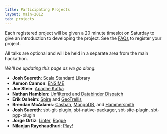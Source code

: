 ```yaml
---
title: Participating Projects
layout: main-2012
tab: projects
---
```


Each registered project will be given a 20 minute timeslot on Saturday to give an introduction to developing the project. See the [FAQs](faq.html) to register your project.

All talks are optional and will be held in a separate area from the main
hackathon.

*We'll be updating this page as we go along.*

* **Josh Suereth**: Scala Standard Library
* **Aemon Cannon**: [ENSIME](https://github.com/aemoncannon/ensime)
* **Joe Stein**: [Apache Kafka](http://incubator.apache.org/kafka/)
* **Nathan Hamblen**: [Unfiltered](https://github.com/n8han/Unfiltered) and [Databinder Dispatch](https://github.com/n8han/Databinder-Dispatch)
* **Erik Osheim**: [Spire](https://github.com/non/spire) and [GeoTrellis](https://github.com/azavea/geotrellis)
* **Brendan McAdams**: [Casbah](http://api.mongodb.org/scala/casbah/2.1.1/index.html), [MongoDB](http://www.mongodb.org/), and [Hammersmith](https://github.com/bwmcadams/hammersmith)
* **Josh Suereth**: sbt-git-plugin, sbt-native-packager, sbt-site-plugin, sbt-pgp-plugin
* **Jorge Ortiz**: [Linter](https://github.com/jorgeortiz85/linter), [Rogue](https://github.com/foursquare/rogue)
* **Nilanjan Raychaudhuri**: [Play!](http://www.playframework.org/)
